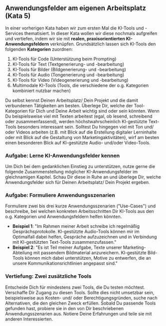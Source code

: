 ## Anwendungsfelder am eigenen Arbeitsplatz (Kata 5)

In einer vorherigen Kata haben wir zum ersten Mal die KI-Tools und -Services thematisiert. In dieser Kata wollen wir diese nochmals aufgreifen und vertiefen, indem wir sie mit **realen, praxisorientierten KI-Anwendungsfeldern** verknüpfen. Grundsätzlich lassen sich KI-Tools den folgenden **Kategorien** zuordnen:

1. KI-Tools für Code (Unterstützung beim Prompting)
2. KI-Tools für Text (Textgenerierung- und -bearbeitung)
3. KI-Tools für Bilder (Bildgenerierung- und -bearbeitung)
4. KI-Tools für Audio (Tongenerierung und -bearbeitung)
5. KI-Tools für Video (Videogenerierung und -bearbeitung)
6. Multimodale KI-Tools (Tools, die verschiedene der o.g. Kategorien kombiniert nutzbar machen)

Du selbst kennst Deinen Arbeitsplatz/ Dein Projekt und die damit verbundenen Tätigkeiten am besten. Überlege Dir, welche der Tool-Kategorien für Dich und Deine Arbeit wichtig sind oder sein könnten. Wenn Du beispielsweise viel mit Texten arbeitest (egal, ob lesend, schreibend oder zusammenfassend), werden höchstwahrscheinlich KI-gestützte Text-Tools besonders interessant sein. Solltest Du hingegen viel mit Ton und/ oder Videos arbeiten (z.B. mit Blick auf die Erstellung digitaler Lerninhalte oder mit Blick auf die Gestaltung von Marketingaktivitäten), wirf am besten einen besonderen Blick auf KI-gestützte Audio- und/oder Video-Tools.

### Aufgabe: Lerne KI-Anwendungsfelder kennen

Um Dich bei dem gedanklichen Einstieg zu unterstützen, nutze gerne die folgende Zusammenstellung möglicher KI-Anwendungsfelder im gleichnamigen Kapitel. Schau Dir diese in Ruhe an und überlege Dir, welche Anwendungsfelder sich für Deinen Arbeitsplatz/ Dein Projekt ergeben.

### Aufgabe: Formuliere Anwendungsszenarien

Formuliere zwei bis drei kurze Anwendungsszenarien ("Use-Cases") und beschreibe, bei welchen konkreten Arbeitsschritten Dir KI-Tools aus den o.g. Kategorien und Anwendungsfeldern helfen könnten.

- **Beispiel 1**: "Im Rahmen meiner Arbeit schreibe ich regelmäßig Gesprächsprotokolle. KI-gestützte Audio-Tools können mir im Optimalfall dabei helfen, Gespräche aufzuzeichnen und in Verbindung mit KI-gestützten Text-Tools zusammenzufassen."
- **Beispiel 2**: "Es ist Teil meiner Aufgabe, Texte unserer Marketing-Abteilung mit passendem Bildmaterial anzureichern. KI-gestützte Bild-Tools können mich dabei unterstützen, Motive zu entwerfen, die an unsere Kommunikationsrichtlinien angepasst sind."

### Vertiefung: Zwei zusätzliche Tools
Entscheide Dich für mindestens zwei Tools, die Du testen möchtest. Verschaffe Dir Zugang zu diesen Tools. Sollte dies nicht umsetzbar sein, beispielsweise aus Kosten- und/ oder Berechtigungsgründen, suche nach Alternativen, die den gleichen Zweck erfüllen. Sobald Du passende Tools gefunden hast, probiere sie in den von Dir beschriebenen Anwendungsszenarien aus. Notiere Deine Erfahrungen und teile sie mit anderen Interessierten.
